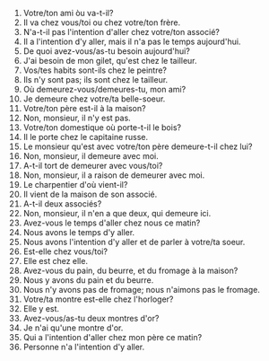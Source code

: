 1. Votre/ton ami òu va-t-il?
2. Il va chez vous/toi ou chez votre/ton frère.
3. N'a-t-il pas l'intention d'aller chez votre/ton associé?
4. Il a l'intention d'y aller, mais il n'a pas le temps aujourd'hui.
5. De quoi avez-vous/as-tu besoin aujourd'hui?
6. J'ai besoin de mon gilet, qu'est chez le tailleur.
7. Vos/tes habits sont-ils chez le peintre?
8. Ils n'y sont pas; ils sont chez le tailleur.
9. Où demeurez-vous/demeures-tu, mon ami?
10. Je demeure chez votre/ta belle-soeur.
11. Votre/ton père est-il à la maison?
12. Non, monsieur, il n'y est pas.
13. Votre/ton domestique où porte-t-il le bois?
14. Il le porte chez le capitaine russe.
15. Le monsieur qu'est avec votre/ton père demeure-t-il chez lui?
16. Non, monsieur, il demeure avec moi.
17. A-t-il tort de demeurer avec vous/toi?
18. Non, monsieur, il a raison de demeurer avec moi.
19. Le charpentier d'où vient-il?
20. Il vient de la maison de son associé.
21. A-t-il deux associés?
22. Non, monsieur, il n'en a que deux, qui demeure ici.
23. Avez-vous le temps d'aller chez nous ce matin?
24. Nous avons le temps d'y aller.
25. Nous avons l'intention d'y aller et de parler à votre/ta soeur.
26. Est-elle chez vous/toi?
27. Elle est chez elle.
28. Avez-vous du pain, du beurre, et du fromage à la maison?
29. Nous y avons du pain et du beurre.
30. Nous n'y avons pas de fromage; nous n'aimons pas le fromage.
31. Votre/ta montre est-elle chez l'horloger?
32. Elle y est.
33. Avez-vous/as-tu deux montres d'or?
34. Je n'ai qu'une montre d'or.
35. Qui a l'intention d'aller chez mon père ce matin?
36. Personne n'a l'intention d'y aller.
